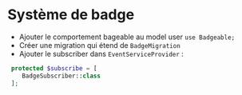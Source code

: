 # Système de badge

- Ajouter le comportement bageable au model user `use Badgeable;`
- Créer une migration qui étend de `BadgeMigration`
- Ajouter le subscriber dans `EventServiceProvider` : 
```php
 protected $subscribe = [
    BadgeSubscriber::class
 ];
```